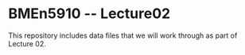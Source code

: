 # BMEn5910 -- Lecture02
This repository includes data files that we will work through as part of Lecture 02.
